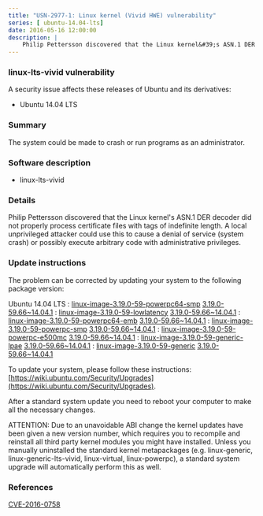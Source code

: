 ```yaml
---
title: "USN-2977-1: Linux kernel (Vivid HWE) vulnerability"
series: [ ubuntu-14.04-lts]
date: 2016-05-16 12:00:00
description: |
    Philip Pettersson discovered that the Linux kernel&#39;s ASN.1 DER decoder did not properly process certificate files with tags of indefinite length. A local unprivileged attacker could use this to cause a denial of service (system crash) or possibly execute arbitrary code with administrative privileges. 
--- 
```

 
### linux-lts-vivid vulnerability

A security issue affects these releases of Ubuntu and its derivatives:

* Ubuntu 14.04 LTS

### Summary

The system could be made to crash or run programs as an administrator. 

### Software description

* linux-lts-vivid 

### Details

Philip Pettersson discovered that the Linux kernel&#39;s ASN.1 DER decoder did not properly process certificate files with tags of indefinite length. A local unprivileged attacker could use this to cause a denial of service (system crash) or possibly execute arbitrary code with administrative privileges. 

### Update instructions

The problem can be corrected by updating your system to the following package version:

Ubuntu 14.04 LTS
 : [linux-image-3.19.0-59-powerpc64-smp](https://launchpad.net/ubuntu/+source/linux-lts-vivid) <span> [3.19.0-59.66~14.04.1](https://launchpad.net/ubuntu/+source/linux-lts-vivid/3.19.0-59.66~14.04.1) </span> 
 : [linux-image-3.19.0-59-lowlatency](https://launchpad.net/ubuntu/+source/linux-lts-vivid) <span> [3.19.0-59.66~14.04.1](https://launchpad.net/ubuntu/+source/linux-lts-vivid/3.19.0-59.66~14.04.1) </span> 
 : [linux-image-3.19.0-59-powerpc64-emb](https://launchpad.net/ubuntu/+source/linux-lts-vivid) <span> [3.19.0-59.66~14.04.1](https://launchpad.net/ubuntu/+source/linux-lts-vivid/3.19.0-59.66~14.04.1) </span> 
 : [linux-image-3.19.0-59-powerpc-smp](https://launchpad.net/ubuntu/+source/linux-lts-vivid) <span> [3.19.0-59.66~14.04.1](https://launchpad.net/ubuntu/+source/linux-lts-vivid/3.19.0-59.66~14.04.1) </span> 
 : [linux-image-3.19.0-59-powerpc-e500mc](https://launchpad.net/ubuntu/+source/linux-lts-vivid) <span> [3.19.0-59.66~14.04.1](https://launchpad.net/ubuntu/+source/linux-lts-vivid/3.19.0-59.66~14.04.1) </span> 
 : [linux-image-3.19.0-59-generic-lpae](https://launchpad.net/ubuntu/+source/linux-lts-vivid) <span> [3.19.0-59.66~14.04.1](https://launchpad.net/ubuntu/+source/linux-lts-vivid/3.19.0-59.66~14.04.1) </span> 
 : [linux-image-3.19.0-59-generic](https://launchpad.net/ubuntu/+source/linux-lts-vivid) <span> [3.19.0-59.66~14.04.1](https://launchpad.net/ubuntu/+source/linux-lts-vivid/3.19.0-59.66~14.04.1) </span> 

To update your system, please follow these instructions: [https://wiki.ubuntu.com/Security/Upgrades](https://wiki.ubuntu.com/Security/Upgrades).

After a standard system update you need to reboot your computer to make all the necessary changes.

ATTENTION: Due to an unavoidable ABI change the kernel updates have been given a new version number, which requires you to recompile and reinstall all third party kernel modules you might have installed. Unless you manually uninstalled the standard kernel metapackages (e.g. linux-generic, linux-generic-lts-vivid, linux-virtual, linux-powerpc), a standard system upgrade will automatically perform this as well. 

### References

 [CVE-2016-0758](http://people.ubuntu.com/~ubuntu-security/cve/CVE-2016-0758)
 
